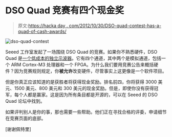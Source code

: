 # DSO Quad 竞赛有四个现金奖

> 原文:[https://hacka day . com/2012/10/30/DSO-quad-contest-has-a-quad-of-cash-awards/](https://hackaday.com/2012/10/30/dso-quad-contest-has-a-quartet-of-cash-prizes/)

![](../Images/e91de5c91caf7dfa1cebddbc2ed225f4.png "dso-quad-contest")

Seeed 工作室发起了一场围绕 DSO Quad 的竞赛。如果你不熟悉硬件，DSO Quad 是[一个低成本的独立示波器](http://hackaday.com/2011/04/12/new-inexpensive-dso-now-shipping/)。它有四个通道，其中两个是模拟通道，包括一个 ARM Cortex-M3 处理器和一个 FPGA。为什么我们要用竞赛公告来概括硬件？因为竞赛规则规定，你**被允许**改变硬件，尽管事实上这更像是一个软件项目。

但是你真正应该知道的是获胜者将获得现金奖励。排名前四，你将获得 3000 美元、1500 美元、800 美元和 300 美元的现金奖励。但是，即使你没有获得冠军，每个人都是赢家。这是因为所有条目都是开源的，可以在 Seeed 的 DSO Quad 论坛中找到。

如果评判别人是你的事，那也需要一些帮助。他们正在寻找合格的评委，申请细节在竞赛页面的底部。

[谢谢佩特里]